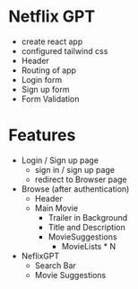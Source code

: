 # Netflix GPT
- create react app
- configured tailwind css
- Header
- Routing of app
- Login form
- Sign up form
- Form Validation

# Features
- Login / Sign up page
    - sign in / sign up page
    - redirect to Browser page
- Browse (after authentication)
    - Header
    - Main Movie
        - Trailer in Background
        - Title and Description
        - MovieSuggestions
            - MovieLists * N
- NeflixGPT
    - Search Bar
    - Movie Suggestions
